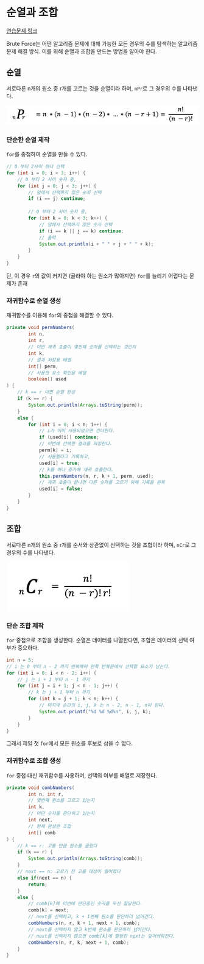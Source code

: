 # 순열과 조합

[연습문제 링크](practice.md)

Brute Force는 어떤 알고리즘 문제에 대해 가능한 모든 경우의 수를 탐색하는 알고리즘 문제 해결 방식.
이를 위해 순열과 조합을 만드는 방법을 알아야 한다.

## 순열

서로다른 n개의 원소 중 r개를 고르는 것을 순열이라 하며, `nPr`로 그 경우의 수를 나타낸다.

![permutation](permutation.png)

### 단순한 순열 제작

`for`를 중첩하여 순열을 만들 수 있다.

```java
// 0 부터 2사이 하나 선택
for (int i = 0; i < 3; i++) {
    // 0 부터 2 사이 숫자 중,
    for (int j = 0; j < 3; j++) {
        // 앞에서 선택하지 않은 숫자 선택
        if (i == j) continue;

        // 0 부터 2 사이 숫자 중,
        for (int k = 0; k < 3; k++) {
            // 앞에서 선택하지 않은 숫자 선택
            if (i == k || j == k) continue;
            // 출력
            System.out.println(i + " " + j + " " + k);
        }
    }
}
```

단, 이 경우 `r`의 값이 커지면 (골라야 하는 원소가 많아지면) `for`를 늘리기 어렵다는 문제가 존재

### 재귀함수로 순열 생성

재귀함수를 이용해 `for`의 중첩을 해결할 수 있다.

```java
private void permNumbers(
        int n, 
        int r, 
        // 이번 재귀 호출이 몇번째 숫자를 선택하는 것인지
        int k, 
        // 결과 저장용 배열
        int[] perm, 
        // 사용한 요소 확인용 배열
        boolean[] used
) {
    // k == r 이면 순열 완성
    if (k == r) {
        System.out.println(Arrays.toString(perm));
    }
    else {
        for (int i = 0; i < n; i++) {
            // i가 이미 사용되었으면 건너뛴다.
            if (used[i]) continue;
            // 이번에 선택한 결과를 저장한다.
            perm[k] = i;
            // 사용했다고 기록하고,
            used[i] = true;
            // k를 하나 증가해 재귀 호출한다.
            this.permNumbers(n, r, k + 1, perm, used);
            // 재귀 호출이 끝나면 다른 숫자를 고르기 위해 기록을 원복
            used[i] = false;
        }
    }
}
```

## 조합

서로다른 n개의 원소 중 r개를 순서와 상관없이 선택하는 것을 조합이라 하며, `nCr`로 그 경우의 수를 나타낸다.

![combination](combination.png)

### 단순 조합 제작

`for` 중첩으로 조합을 생성한다. 순열은 데이터를 나열한다면, 조합은 데이터의 선택 여부가 중요하다.
```java
int n = 5;
// i 는 0 부터 n - 2 까지 반복해야 안쪽 반복문에서 선택할 요소가 남는다.
for (int i = 0; i < n - 2; i++) {
    // j 는 i + 1 부터 n - 1 까지
    for (int j = i + 1; j < n - 1; j++) {
        // k 는 j + 1 부터 n 까지
        for (int k = j + 1; k < n; k++) {
            // 마지막 순간의 i, j, k 는 n - 2, n - 1, n이 된다.
            System.out.printf("%d %d %d%n", i, j, k);
        }
    }
}
```
그래서 제일 첫 `for`에서 모든 원소를 후보로 삼을 수 없다.

### 재귀함수로 조합 생성

`for` 중첩 대신 재귀함수를 사용하며, 선택의 여부를 배열로 저장한다.

```java
private void combNumbers(
        int n, int r,
        // 몇번째 원소를 고르고 있는지
        int k,
        // 어떤 숫자를 판단하고 있는지
        int next,
        // 현재 완성한 조합
        int[] comb
) {
    // k == r: 고를 만큼 원소를 골랐다
    if (k == r) {
        System.out.println(Arrays.toString(comb));
    }
    // next == n: 고르기 전 고를 대상이 떨어졌다
    else if(next == n) {
        return;
    }
    else {
        // comb[k]에 이번에 판단중인 숫자를 우선 할당한다.
        comb[k] = next;
        // next를 선택하고, k + 1번째 원소를 판단하러 넘어간다.
        combNumbers(n, r, k + 1, next + 1, comb);
        // next를 선택하지 않고 k번째 원소를 판단하러 넘어간다.
        // next를 선택하지 않으면 comb[k]에 할당한 next는 덮어씌워진다.
        combNumbers(n, r, k, next + 1, comb);
    }
}
```
